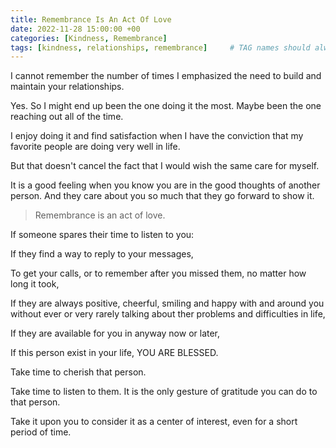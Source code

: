 ```yaml
---
title: Remembrance Is An Act Of Love
date: 2022-11-28 15:00:00 +00
categories: [Kindness, Remembrance]
tags: [kindness, relationships, remembrance]     # TAG names should always be lowercase
---
```


I cannot remember the number of times I emphasized the need to build and maintain your relationships.

Yes. So I might end up been the one doing it the most. Maybe been the one reaching out all of the time.

I enjoy doing it and find satisfaction when I have the conviction that my favorite people are doing very well in life.

But that doesn't cancel the fact that I would wish the same care for myself.

It is a good feeling when you know you are in the good thoughts of another person. And they care about you so much that they go forward to show it.



> Remembrance is an act of love.

If someone spares their time to listen to you:

If they find a way to reply to your messages,

To get your calls, or to remember after you missed them, no matter how long it took,

If they are always positive, cheerful, smiling and happy with and around you without ever or very rarely talking about ther problems and difficulties in life,

If they are available for you in anyway now or later,

If this person exist in your life, YOU ARE BLESSED.

Take time to cherish that person.

Take time to listen to them. It is the only gesture of gratitude you can do to that person.

Take it upon you to consider it as a center of interest, even for a short period of time.
